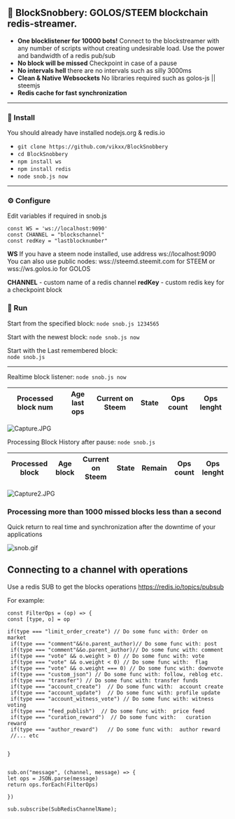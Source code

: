 
## 🤘 BlockSnobbery: GOLOS/STEEM blockchain redis-streamer. 


* **One blocklistener for 10000 bots!** Connect to the blockstreamer with any number of scripts without creating undesirable load. Use the power and bandwidth of a redis pub/sub
* **No block will be missed** Checkpoint in case of a pause
* **No intervals hell** there are no intervals such as silly 3000ms
* **Clean & Native Websockets** No libraries required such as golos-js || steemjs
* **Redis cache for fast synchronization**

***

### 💾 Install

You should already have installed nodejs.org & redis.io

* `git clone https://github.com/vikxx/BlockSnobbery`
* `cd BlockSnobbery`
* `npm install ws`
* `npm install redis`
* `node snob.js now`

***
### ⚙️ Configure

Edit variables if required in snob.js
```
const WS = 'ws://localhost:9090'
const CHANNEL = "blockschannel"
const redKey = "lastblocknumber"
```
**WS** If you have a steem node installed, use address ws://localhost:9090 
You can also use public nodes: wss://steemd.steemit.com for STEEM or wss://ws.golos.io for GOLOS

**CHANNEL** - custom name of a redis channel 
**redKey** - custom redis key for a checkpoint block

### 🚀 Run

Start from the specified block:
`node snob.js 1234565`

Start with the newest block:
`node snob.js now`                                          

Start with the Last remembered block:                          
`node snob.js`       

***

Realtime block listener: `node snob.js now`


|Processed block num  | Age last ops |Current on Steem  | State  | Ops count  | Ops lenght  |   
|---|---|---|---|---|---|

![Capture.JPG](https://steemitimages.com/DQmee4VDMWHAqi3dKACkWGHMq63XP3ba6NAbj6DVJ9QV8Yt/Capture.JPG)

Processing Block History after pause: `node snob.js`

|Processed block | Age block |Current on Steem|State|Remain|Ops count| Ops lenght  |   
|---|---|---|---|---|---|---|

![Capture2.JPG](https://steemitimages.com/DQmbsDcqjFZQX9AQUj9ob8qJCtYDoSRNSAT7iZk4H2HvELP/Capture2.JPG)

### Processing more than 1000 missed blocks less than a second
Quick return to real time and synchronization after the downtime of your applications

![snob.gif](https://steemitimages.com/DQmRr5F4Hzxyyd6UmT2248FLCniTFQiAD3CQg1YMjU6wjXS/snob.gif)

## Connecting to a channel with operations

Use a redis SUB to get the blocks operations https://redis.io/topics/pubsub

For example:

```
const FilterOps = (op) => {
const [type, o] = op

if(type === "limit_order_create") // Do some func with: Order on market
 if(type === "comment"&&!o.parent_author)// Do some func with: post    
 if(type === "comment"&&o.parent_author)// Do some func with: comment   
 if(type === "vote" && o.weight > 0) // Do some func with: vote  
 if(type === "vote" && o.weight < 0) // Do some func with:  flag 
 if(type === "vote" && o.weight === 0) // Do some func with: downvote
 if(type === "custom_json") // Do some func with: follow, reblog etc. 
 if(type === "transfer") // Do some func with: transfer funds  
 if(type === "account_create")  // Do some func with:  account create 
 if(type === "account_update")  // Do some func with: profile update
 if(type === "account_witness_vote") // Do some func with: witness voting
 if(type === "feed_publish")  // Do some func with:  price feed
 if(type === "curation_reward")  // Do some func with:   curation reward
 if(type === "author_reward")   // Do some func with:  author reward
 //... etc


}


sub.on("message", (channel, message) => {
let ops = JSON.parse(message)
return ops.forEach(FilterOps)

})

sub.subscribe(SubRedisChannelName); 

```
